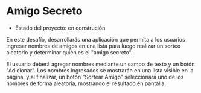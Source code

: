 
<h1> Amigo Secreto</h1>

- Estado del proyecto: en construción

En este desafío, desarrollarás una aplicación que permita a los usuarios ingresar 
nombres de amigos en una lista para luego realizar un sorteo aleatorio y determinar
quién es el "amigo secreto".

El usuario deberá agregar nombres mediante un campo de texto y un botón "Adicionar". 
Los nombres ingresados se mostrarán en una lista visible en la página, y al finalizar, 
un botón "Sortear Amigo" seleccionará uno de los nombres de forma aleatoria, mostrando
el resultado en pantalla.
